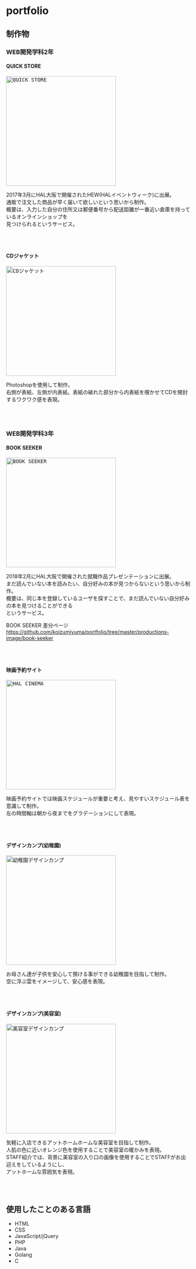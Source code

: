 # portfolio

## 制作物

### WEB開発学科2年

#### QUICK STORE  
<kbd><img width="300" alt="QUICK STORE" src="https://user-images.githubusercontent.com/39975901/42889103-99360f68-8ae4-11e8-90c7-44c0e1e4e8ec.png"></kbd>
  
2017年3月にHAL大阪で開催されたHEW(HALイベントウィーク)に出展。  
通販で注文した商品が早く届いて欲しいという思いから制作。  
概要は、入力した自分の住所又は郵便番号から配送距離が一番近い倉庫を持っているオンラインショップを  
見つけられるというサービス。

<br>
<br>

#### CDジャケット
<kbd><img width="300" alt="CDジャケット" src="https://user-images.githubusercontent.com/39975901/42957426-9cb3d34e-8bbd-11e8-99a1-07dbb518108a.jpg"></kbd>
  
Photoshopを使用して制作。  
右側が表紙、左側が内表紙。表紙の破れた部分から内表紙を覗かせてCDを開封するワクワク感を表現。

<br>
<br>

### WEB開発学科3年

#### BOOK SEEKER
<kbd><img width="300" alt="BOOK SEEKER" src="https://user-images.githubusercontent.com/39975901/42891160-a28ec1cc-8ae9-11e8-95e2-c87453f8f577.png"></kbd>
  
2018年2月にHAL大阪で開催された就職作品プレゼンテーションに出展。  
まだ読んでいない本を読みたい、自分好みの本が見つからないという思いから制作。  
概要は、同じ本を登録しているユーザを探すことで、まだ読んでいない自分好みの本を見つけることができる  
というサービス。


BOOK SEEKER 差分ページ   
https://github.com/koizumiyuma/portfolio/tree/master/productions-image/book-seeker

<br>
<br>

#### 映画予約サイト
<kbd><img width="300" alt="HAL CINEMA" src="https://user-images.githubusercontent.com/39975901/42956206-57f65432-8bba-11e8-8a32-d448c0454a44.png"></kbd>
  
映画予約サイトでは映画スケジュールが重要と考え、見やすいスケジュール表を意識して制作。  
左の時間軸は朝から夜までをグラデーションにして表現。

<br>
<br>

#### デザインカンプ(幼稚園)
<kbd><img width="300" alt="幼稚園デザインカンプ" src="https://user-images.githubusercontent.com/39975901/42957429-9f8cb450-8bbd-11e8-9469-09de3de86417.png"></kbd>
  
お母さん達が子供を安心して預ける事ができる幼稚園を目指して制作。  
空に浮ぶ雲をイメージして、安心感を表現。

<br>
<br>

#### デザインカンプ(美容室)
<kbd><img width="300" alt="美容室デザインカンプ" src="https://user-images.githubusercontent.com/39975901/42889453-6fa78b6c-8ae5-11e8-8dbd-564472fbb537.jpg"></kbd>
  
気軽に入店できるアットホームホームな美容室を目指して制作。  
人肌の色に近いオレンジ色を使用することで美容室の暖かみを表現。  
STAFF紹介では、背景に美容室の入り口の画像を使用することでSTAFFがお出迎えをしているようにし、  
アットホームな雰囲気を表現。

<br>
<br>

## 使用したことのある言語
- HTML
- CSS
- JavaScript/jQuery
- PHP
- Java
- Golang
- C
